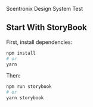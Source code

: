 Scentronix Design System Test

## Start With StoryBook

First, install dependencies:

```bash
npm install
# or
yarn
```

Then:

```bash
npm run storybook
# or
yarn storybook
```

